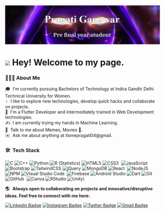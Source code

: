 [![](https://github.com/pragati-gangwar/pragati-gangwar/blob/main/ghimg.jpg)](https://cosmic-cascaron-5e5b99.netlify.app)
<h1><img src="https://emojis.slackmojis.com/emojis/images/1531849430/4246/blob-sunglasses.gif?1531849430" width="30"/> Hey! Welcome to my page.</h1>


### 👩🏻‍💻&nbsp;About Me

🎓 &nbsp;I'm currently pursuing Bachelors of Technology at Indira Gandhi Delhi Technical University for Women.\
💡 &nbsp;I like to explore new technologies, develop quick hacks and collaborate on projects.\
🌱 &nbsp;I'm a Flutter Developer and intermediately trained in Web Development technologies.\
✍️ &nbsp;I am currently trying my hands in Machine Learning.\
💬 &nbsp;Talk to me about Memes, Movies 🎥.\
✉️ &nbsp;Ask me about anything at itsmepragati04@gmail.

### 🛠 &nbsp;Tech Stack

![C](https://img.shields.io/badge/c-%2300599C.svg?style=for-the-badge&logo=c&logoColor=white)
![C++](https://img.shields.io/badge/c++-%2300599C.svg?style=for-the-badge&logo=c%2B%2B&logoColor=white)
![Python](https://img.shields.io/badge/python-3670A0?style=for-the-badge&logo=python&logoColor=ffdd54)
![R (Statistics)](https://img.shields.io/badge/-R-05122A?style=for-the-badge&logo=R&logoColor=276DC3)
![HTML5](https://img.shields.io/badge/html5-%23E34F26.svg?style=for-the-badge&logo=html5&logoColor=white)
![CSS3](https://img.shields.io/badge/css3-%231572B6.svg?style=for-the-badge&logo=css3&logoColor=white)&nbsp;
![JavaScript](https://img.shields.io/badge/javascript-%23323330.svg?style=for-the-badge&logo=javascript&logoColor=%23F7DF1E)
![Bootstrap](https://img.shields.io/badge/bootstrap-%23563D7C.svg?style=for-the-badge&logo=bootstrap&logoColor=white)
![TailwindCSS](https://img.shields.io/badge/tailwindcss-%2338B2AC.svg?style=for-the-badge&logo=tailwind-css&logoColor=white)
![jQuery](https://img.shields.io/badge/jquery-%230769AD.svg?style=for-the-badge&logo=jquery&logoColor=white)
![MongoDB](https://img.shields.io/badge/MongoDB-%234ea94b.svg?style=for-the-badge&logo=mongodb&logoColor=white)
![React](https://img.shields.io/badge/react-%2320232a.svg?style=for-the-badge&logo=react&logoColor=%2361DAFB)&nbsp;
![NodeJS](https://img.shields.io/badge/node.js-6DA55F?style=for-the-badge&logo=node.js&logoColor=white)&nbsp;
![NPM](https://img.shields.io/badge/NPM-%23000000.svg?style=for-the-badge&logo=npm&logoColor=white)
![Visual Studio Code](https://img.shields.io/badge/Visual%20Studio%20Code-0078d7.svg?style=for-the-badge&logo=visual-studio-code&logoColor=white)&nbsp;
![Firebase](https://img.shields.io/badge/Firebase-039BE5?style=for-the-badge&logo=Firebase&logoColor=white)
![Android Studio](https://img.shields.io/badge/Android%20Studio-3DDC84.svg?style=for-the-badge&logo=android-studio&logoColor=white)
![Dart](https://img.shields.io/badge/dart-%230175C2.svg?style=for-the-badge&logo=dart&logoColor=white)
![Git](https://img.shields.io/badge/git-%23F05033.svg?style=for-the-badge&logo=git&logoColor=white)&nbsp;
![GitHub](https://img.shields.io/badge/github-%23121011.svg?style=for-the-badge&logo=github&logoColor=white)&nbsp;
![Canva](https://img.shields.io/badge/Canva-%2300C4CC.svg?style=for-the-badge&logo=Canva&logoColor=white)
![RStudio](https://img.shields.io/badge/-RStudio-05122A?style=for-the-badge&logo=rstudio)
![Unity](https://img.shields.io/badge/Unity-%2300C4CC.svg?style=for-the-badge&logo=Unity&logoColor=white)\


**🌎 &nbsp; Always open to collaborating on projects and innovative/disruptive ideas. Feel free to connect with me here:**

[![Linkedin Badge](https://img.shields.io/badge/-pragatiGangwar-blue?style=flat-square&logo=Linkedin&logoColor=white&link=https://www.linkedin.com/in/pragati-gangwar-737476202)]([https://www.linkedin.com/in/anirudhemmadi/](https://www.linkedin.com/in/pragati-gangwar-737476202))
[![Instagram Badge](https://img.shields.io/badge/-pragatiGangwar-purple?style=flat-square&logo=instagram&logoColor=white&link=https://www.instagram.com/waggi.she.nigma/)](https://www.instagram.com/waggi.she.nigma/)
[![Twitter Badge](https://img.shields.io/badge/-pragatiGangwar-1DA1F2?style=flat-square&logo=Twitter&logoColor=white&link=https://twitter.com/pOGOwATCHINGyOU)](https://twitter.com/pOGOwATCHINGyOU)
[![Gmail Badge](https://img.shields.io/badge/-pragatiGangwar-c14438?style=flat-square&logo=Gmail&logoColor=white&link=mailto:itsmepragati04@gmail.com)](mailto:itsmepragati04@gmail.com)

